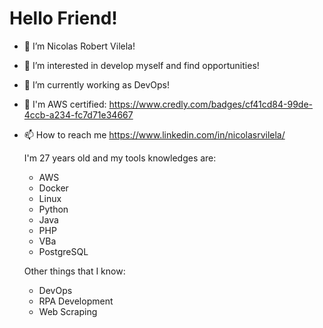 # Hello Friend!

- 👋 I’m Nicolas Robert Vilela!
- 👀 I’m interested in develop myself and find opportunities!
- 🌱 I’m currently working as DevOps!
- 📜 I'm AWS certified: https://www.credly.com/badges/cf41cd84-99de-4ccb-a234-fc7d71e34667
- 📫 How to reach me https://www.linkedin.com/in/nicolasrvilela/

  I'm 27 years old and my tools knowledges are:
   - AWS
   - Docker
   - Linux
   - Python
   - Java
   - PHP
   - VBa
   - PostgreSQL
 
  Other things that I know:
   - DevOps
   - RPA Development
   - Web Scraping
